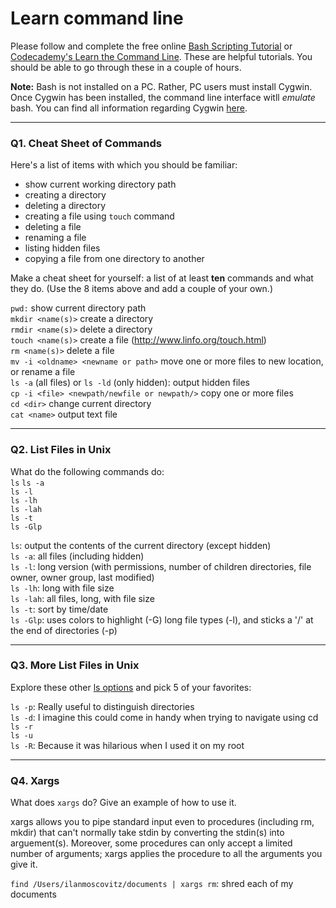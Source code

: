 # Learn command line

Please follow and complete the free online [Bash Scripting Tutorial](https://ryanstutorials.net/bash-scripting-tutorial/) or [Codecademy's Learn the Command Line](https://www.codecademy.com/learn/learn-the-command-line). These are helpful tutorials. You should be able to go through these in a couple of hours.

**Note:** Bash is not installed on a PC. Rather, PC users must install Cygwin. Once Cygwin has been installed, the command line interface witll _emulate_ bash. You can find all information regarding Cygwin [here](https://www.cygwin.com/).

---

### Q1.  Cheat Sheet of Commands  

Here's a list of items with which you should be familiar:  
* show current working directory path
* creating a directory
* deleting a directory
* creating a file using `touch` command
* deleting a file
* renaming a file
* listing hidden files
* copying a file from one directory to another

Make a cheat sheet for yourself: a list of at least **ten** commands and what they do.  (Use the 8 items above and add a couple of your own.)  

`pwd:` show current directory path   
`mkdir <name(s)>` create a directory   
`rmdir <name(s)>` delete a directory   
`touch <name(s)>` create a file (http://www.linfo.org/touch.html)  
`rm <name(s)>` delete a file  
`mv -i <oldname> <newname or path>` move one or more files to new location, or rename a file  
`ls -a` (all files) or `ls -ld` (only hidden): output hidden files  
`cp -i <file> <newpath/newfile or newpath/>` copy one or more files  
`cd <dir>` change current directory  
`cat <name>` output text file   




---

### Q2.  List Files in Unix   

What do the following commands do:  
`ls`
`ls -a`  
`ls -l`  
`ls -lh`  
`ls -lah`  
`ls -t`  
`ls -Glp`  

`ls`: output the contents of the current directory (except hidden)  
`ls -a`: all files (including hidden)  
`ls -l`: long version (with permissions, number of children directories, file owner, owner group, last modified)  
`ls -lh`: long with file size  
`ls -lah`: all files, long, with file size  
`ls -t`: sort by time/date  
`ls -Glp`: uses colors to highlight (-G) long file types (-l), and sticks a '/' at the end of directories (-p) 



---

### Q3.  More List Files in Unix  

Explore these other [ls options](http://www.techonthenet.com/unix/basic/ls.php) and pick 5 of your favorites:

`ls -p`: Really useful to distinguish directories  
`ls -d`: I imagine this could come in handy when trying to navigate using cd  
`ls -r`  
`ls -u`  
`ls -R`: Because it was hilarious when I used it on my root 

---

### Q4.  Xargs   

What does `xargs` do? Give an example of how to use it.

xargs allows you to pipe standard input even to procedures (including rm, mkdir) that can't normally take stdin by converting the stdin(s) into arguement(s). Moreover, some procedures can only accept a limited number of arguments; xargs applies the procedure to all the arguments you give it.

`find /Users/ilanmoscovitz/documents | xargs rm`: shred each of my documents

 

